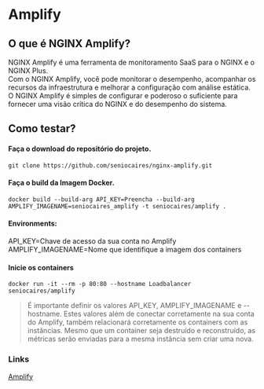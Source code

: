 # Amplify

## O que é NGINX Amplify?

NGINX Amplify é uma ferramenta de monitoramento SaaS para o NGINX e o NGINX Plus.  
Com o NGINX Amplify, você pode monitorar o desempenho, acompanhar os recursos da infraestrutura e melhorar a configuração com análise estática.  
O NGINX Amplify é simples de configurar e poderoso o suficiente para fornecer uma visão crítica do NGINX e do desempenho do sistema.

## Como testar?

#### Faça o download do repositório do projeto.

```
git clone https://github.com/seniocaires/nginx-amplify.git
```

#### Faça o build da Imagem Docker.  

```
docker build --build-arg API_KEY=Preencha --build-arg AMPLIFY_IMAGENAME=seniocaires_amplify -t seniocaires/amplify .
```

#### Environments:

API_KEY=Chave de acesso da sua conta no Amplify  
AMPLIFY_IMAGENAME=Nome que identifique a imagem dos containers

#### Inicie os containers

```
docker run -it --rm -p 80:80 --hostname Loadbalancer seniocaires/amplify
```

> É importante definir os valores API_KEY, AMPLIFY_IMAGENAME e --hostname.  Estes valores além de conectar corretamente na sua conta do Amplify, também relacionará corretamente os containers com as instâncias.  Mesmo que um container seja destruído e reconstruído, as métricas serão enviadas para a mesma instância sem criar uma nova.
 
 ### Links
 
 [Amplify](https://amplify.nginx.com)
